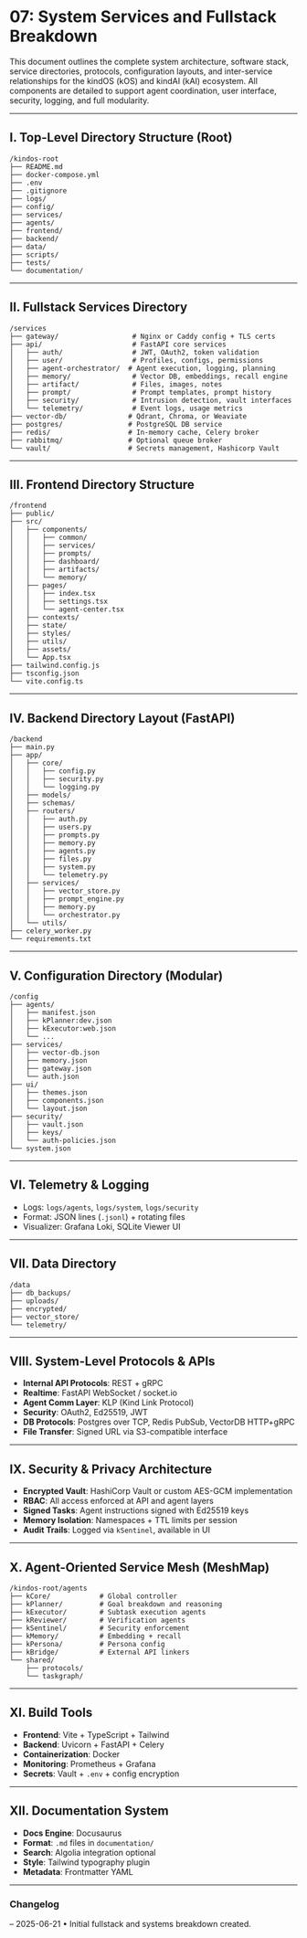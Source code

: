 # 07: System Services and Fullstack Breakdown

This document outlines the complete system architecture, software stack, service directories, protocols, configuration layouts, and inter-service relationships for the kindOS (kOS) and kindAI (kAI) ecosystem. All components are detailed to support agent coordination, user interface, security, logging, and full modularity.

---

## I. Top-Level Directory Structure (Root)

```text
/kindos-root
├── README.md
├── docker-compose.yml
├── .env
├── .gitignore
├── logs/
├── config/
├── services/
├── agents/
├── frontend/
├── backend/
├── data/
├── scripts/
├── tests/
└── documentation/
```

---

## II. Fullstack Services Directory

```text
/services
├── gateway/                  # Nginx or Caddy config + TLS certs
├── api/                      # FastAPI core services
│   ├── auth/                 # JWT, OAuth2, token validation
│   ├── user/                 # Profiles, configs, permissions
│   ├── agent-orchestrator/  # Agent execution, logging, planning
│   ├── memory/               # Vector DB, embeddings, recall engine
│   ├── artifact/             # Files, images, notes
│   ├── prompt/               # Prompt templates, prompt history
│   ├── security/             # Intrusion detection, vault interfaces
│   └── telemetry/            # Event logs, usage metrics
├── vector-db/               # Qdrant, Chroma, or Weaviate
├── postgres/                # PostgreSQL DB service
├── redis/                   # In-memory cache, Celery broker
├── rabbitmq/                # Optional queue broker
└── vault/                   # Secrets management, Hashicorp Vault
```

---

## III. Frontend Directory Structure

```text
/frontend
├── public/
├── src/
│   ├── components/
│   │   ├── common/
│   │   ├── services/
│   │   ├── prompts/
│   │   ├── dashboard/
│   │   ├── artifacts/
│   │   └── memory/
│   ├── pages/
│   │   ├── index.tsx
│   │   ├── settings.tsx
│   │   └── agent-center.tsx
│   ├── contexts/
│   ├── state/
│   ├── styles/
│   ├── utils/
│   ├── assets/
│   └── App.tsx
├── tailwind.config.js
├── tsconfig.json
└── vite.config.ts
```

---

## IV. Backend Directory Layout (FastAPI)

```text
/backend
├── main.py
├── app/
│   ├── core/
│   │   ├── config.py
│   │   ├── security.py
│   │   └── logging.py
│   ├── models/
│   ├── schemas/
│   ├── routers/
│   │   ├── auth.py
│   │   ├── users.py
│   │   ├── prompts.py
│   │   ├── memory.py
│   │   ├── agents.py
│   │   ├── files.py
│   │   ├── system.py
│   │   └── telemetry.py
│   ├── services/
│   │   ├── vector_store.py
│   │   ├── prompt_engine.py
│   │   ├── memory.py
│   │   └── orchestrator.py
│   └── utils/
├── celery_worker.py
└── requirements.txt
```

---

## V. Configuration Directory (Modular)

```text
/config
├── agents/
│   ├── manifest.json
│   ├── kPlanner:dev.json
│   ├── kExecutor:web.json
│   └── ...
├── services/
│   ├── vector-db.json
│   ├── memory.json
│   ├── gateway.json
│   └── auth.json
├── ui/
│   ├── themes.json
│   ├── components.json
│   └── layout.json
├── security/
│   ├── vault.json
│   ├── keys/
│   └── auth-policies.json
└── system.json
```

---

## VI. Telemetry & Logging

- Logs: `logs/agents`, `logs/system`, `logs/security`
- Format: JSON lines (`.jsonl`) + rotating files
- Visualizer: Grafana Loki, SQLite Viewer UI

---

## VII. Data Directory

```text
/data
├── db_backups/
├── uploads/
├── encrypted/
├── vector_store/
└── telemetry/
```

---

## VIII. System-Level Protocols & APIs

- **Internal API Protocols**: REST + gRPC
- **Realtime**: FastAPI WebSocket / socket.io
- **Agent Comm Layer**: KLP (Kind Link Protocol)
- **Security**: OAuth2, Ed25519, JWT
- **DB Protocols**: Postgres over TCP, Redis PubSub, VectorDB HTTP+gRPC
- **File Transfer**: Signed URL via S3-compatible interface

---

## IX. Security & Privacy Architecture

- **Encrypted Vault**: HashiCorp Vault or custom AES-GCM implementation
- **RBAC**: All access enforced at API and agent layers
- **Signed Tasks**: Agent instructions signed with Ed25519 keys
- **Memory Isolation**: Namespaces + TTL limits per session
- **Audit Trails**: Logged via `kSentinel`, available in UI

---

## X. Agent-Oriented Service Mesh (MeshMap)

```text
/kindos-root/agents
├── kCore/            # Global controller
├── kPlanner/         # Goal breakdown and reasoning
├── kExecutor/        # Subtask execution agents
├── kReviewer/        # Verification agents
├── kSentinel/        # Security enforcement
├── kMemory/          # Embedding + recall
├── kPersona/         # Persona config
├── kBridge/          # External API linkers
└── shared/
    ├── protocols/
    └── taskgraph/
```

---

## XI. Build Tools

- **Frontend**: Vite + TypeScript + Tailwind
- **Backend**: Uvicorn + FastAPI + Celery
- **Containerization**: Docker
- **Monitoring**: Prometheus + Grafana
- **Secrets**: Vault + `.env` + config encryption

---

## XII. Documentation System

- **Docs Engine**: Docusaurus
- **Format**: `.md` files in `documentation/`
- **Search**: Algolia integration optional
- **Style**: Tailwind typography plugin
- **Metadata**: Frontmatter YAML

---

### Changelog

– 2025-06-21 • Initial fullstack and systems breakdown created.

